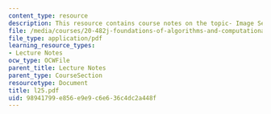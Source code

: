 ```yaml
---
content_type: resource
description: This resource contains course notes on the topic- Image Segmentation.
file: /media/courses/20-482j-foundations-of-algorithms-and-computational-techniques-in-systems-biology-spring-2006/98941799e856e9e9c6e636c4dc2a448f_l25.pdf
file_type: application/pdf
learning_resource_types:
- Lecture Notes
ocw_type: OCWFile
parent_title: Lecture Notes
parent_type: CourseSection
resourcetype: Document
title: l25.pdf
uid: 98941799-e856-e9e9-c6e6-36c4dc2a448f
---
```


